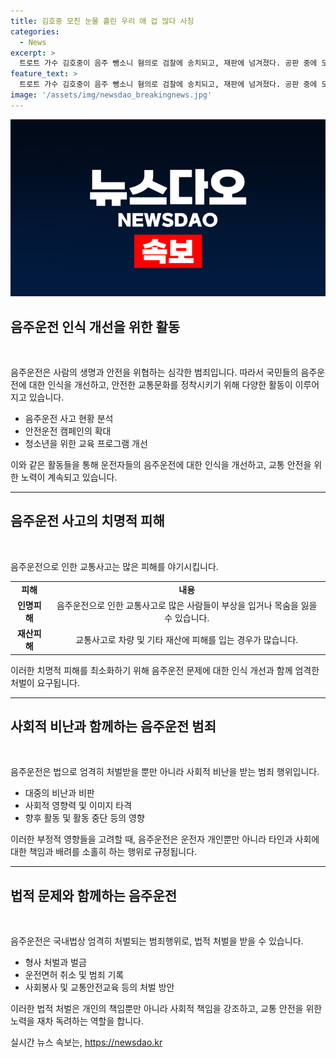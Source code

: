 ```yaml
---
title: 김호중 모친 눈물 흘린 우리 애 겁 많다 사칭
categories:
  - News
excerpt: >
  트로트 가수 김호중이 음주 뺑소니 혐의로 검찰에 송치되고, 재판에 넘겨졌다. 공판 중에 모친을 사칭한 여성이 현장에 등장해 혼란을 빚었고, 김호중의 아버지만이 재판에 참석했다. 김호중은 검은색 양복을 입고 법정에 출석했고, 팬들은 탄원서를 제출했다. 김호중과 매니저의 음주운전과 바꿔치기 의혹이 제기되었으나 음주운전 혐의는 기소되지 않았다.
feature_text: >
  트로트 가수 김호중이 음주 뺑소니 혐의로 검찰에 송치되고, 재판에 넘겨졌다. 공판 중에 모친을 사칭한 여성이 현장에 등장해 혼란을 빚었고, 김호중의 아버지만이 재판에 참석했다. 김호중은 검은색 양복을 입고 법정에 출석했고, 팬들은 탄원서를 제출했다. 김호중과 매니저의 음주운전과 바꿔치기 의혹이 제기되었으나 음주운전 혐의는 기소되지 않았다.
image: '/assets/img/newsdao_breakingnews.jpg'
---
```


<p><img src="/assets/img/newsdao_breakingnews.jpg" alt="cryptoinkorea 속보" /></p>

<h2 data-ke-size="size26">음주운전 인식 개선을 위한 활동</h2>

<p data-ke-size="size16">&nbsp;</p>

<p>음주운전은 사람의 생명과 안전을 위협하는 심각한 범죄입니다. 따라서 국민들의 음주운전에 대한 인식을 개선하고, 안전한 교통문화를 정착시키기 위해 다양한 활동이 이루어지고 있습니다. </p></p>

<ul>
    <li>음주운전 사고 현황 분석</li>
    <li>안전운전 캠페인의 확대</li>
    <li>청소년을 위한 교육 프로그램 개선</li>
</ul>

<p data-ke-size="size16">이와 같은 활동들을 통해 운전자들의 음주운전에 대한 인식을 개선하고, 교통 안전을 위한 노력이 계속되고 있습니다.</p>

<hr>

<h2 data-ke-size="size26">음주운전 사고의 치명적 피해</h2>

<p data-ke-size="size16">&nbsp;</p>

<p>음주운전으로 인한 교통사고는 많은 피해를 야기시킵니다. </p></p>

<table>
    <tr>
        <td style="text-align: center; height: 17px;"><b>피해</b></td>
        <td style="text-align: center; height: 17px;"><b>내용</b></td>
    </tr>
    <tr>
        <td style="text-align: center; height: 17px;"><b>인명피해</b></td>
        <td style="text-align: center; height: 17px;">음주운전으로 인한 교통사고로 많은 사람들이 부상을 입거나 목숨을 잃을 수 있습니다.</td>
    </tr>
    <tr>
        <td style="text-align: center; height: 17px;"><b>재산피해</b></td>
        <td style="text-align: center; height: 17px;">교통사고로 차량 및 기타 재산에 피해를 입는 경우가 많습니다.</td>
    </tr>
</table>

<p data-ke-size="size16">이러한 치명적 피해를 최소화하기 위해 음주운전 문제에 대한 인식 개선과 함께 엄격한 처벌이 요구됩니다.</p>

<hr>

<h2 data-ke-size="size26">사회적 비난과 함께하는 음주운전 범죄</h2>

<p data-ke-size="size16">&nbsp;</p>

<p>음주운전은 법으로 엄격히 처벌받을 뿐만 아니라 사회적 비난을 받는 범죄 행위입니다. </p></p>

<ul>
    <li>대중의 비난과 비판</li>
    <li>사회적 영향력 및 이미지 타격</li>
    <li>향후 활동 및 활동 중단 등의 영향</li>
</ul>

<p data-ke-size="size16">이러한 부정적 영향들을 고려할 때, 음주운전은 운전자 개인뿐만 아니라 타인과 사회에 대한 책임과 배려를 소홀히 하는 행위로 규정됩니다.</p>

<hr>

<h2 data-ke-size="size26">법적 문제와 함께하는 음주운전</h2>

<p data-ke-size="size16">&nbsp;</p>

<p>음주운전은 국내법상 엄격히 처벌되는 범죄행위로, 법적 처벌을 받을 수 있습니다. </p></p>

<ul>
    <li>형사 처벌과 벌금</li>
    <li>운전면허 취소 및 범죄 기록</li>
    <li>사회봉사 및 교통안전교육 등의 처벌 방안</li>
</ul>

<p data-ke-size="size16">이러한 법적 처벌은 개인의 책임뿐만 아니라 사회적 책임을 강조하고, 교통 안전을 위한 노력을 재차 독려하는 역할을 합니다.</p>
실시간 뉴스 속보는, <a href="https://newsdao.kr" rel="dofollow">https://newsdao.kr</a>


